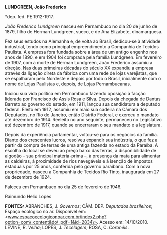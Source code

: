 **LUNDGREEN, João Frederico**

\*dep. fed. PE 1912-1917.

*João Frederico Lundgreen* nasceu em Pernambuco no dia 20 de junho de
1879, filho de Herman Lundgreen, sueco, e de Ana Elizabete,
dinamarquesa.

Fez seus estudos na Alemanha e, de volta ao Brasil, dedicou-se à
atividade industrial, tendo como principal empreendimento a Companhia de
Tecidos Paulista. A empresa fora fundada sobre a área de um antigo
engenho nos anos de 1890, e em 1904 foi comprada pela família Lundgreen.
Em fevereiro de 1907, com a morte de Herman Lundgreen, João Frederico
assumiu a direção. Nas duas primeiras décadas do século XX expandiu a
empresa através da ligação direta da fábrica com uma rede de lojas
varejistas, que se espalharam pelo Nordeste e depois por todo o Brasil,
inicialmente com o nome de Lojas Paulistas e, depois, de Lojas
Pernambucanas.

Iniciou sua vida política em Pernambuco fazendo oposição à facção
liderada por Francisco de Assis Rosa e Silva. Depois da chegada de
Dantas Barreto ao governo do estado, em 1911, lançou sua candidatura a
deputado federal. Eleito em 1912, assumiu em maio sua cadeira na Câmara
dos Deputados, no Rio de Janeiro, então Distrito Federal, e exerceu o
mandato até dezembro de 1914. Reeleito no ano seguinte, permaneceu no
Legislativo até dezembro de 1917, quando se encerraram o seu mandato e a
legislatura.

Depois da experiência parlamentar, voltou-se para os negócios da
família. Diante dos crescentes lucros, resolveu expandir sua indústria,
o que fez a partir da compra de terras de uma antiga fazenda no estado
da Paraíba. A escolha do local se deveu ao preço baixo das terras, à
disponibilidade de algodão – sua principal matéria-prima –, à presença
da mata para alimentar as caldeiras, à proximidade de rios navegáveis e
à isenção de impostos estaduais por 25 anos, conferida pelo governo
paraibano. Com a nova propriedade, nasceu a Companhia de Tecidos Rio
Tinto, inaugurada em 27 de dezembro de 1924.

Faleceu em Pernambuco no dia 25 de fevereiro de 1946.

Raimundo Helio Lopes

**FONTES:** ABRANCHES, J. *Governos*; CÂM. DEP. *Deputados brasileiros*;
Espaço ecológico no ar. Disponível em:
\<www.espacoecologiconoar.com.br/index2.php?option=com\_content&do\_pdf=1&id=2834\>.
Acesso em: 14/10/2010. LEVINE, R. *Velha*; LOPES, J. *Tecelagem*; ROSA,
C. *Coronéis*.
